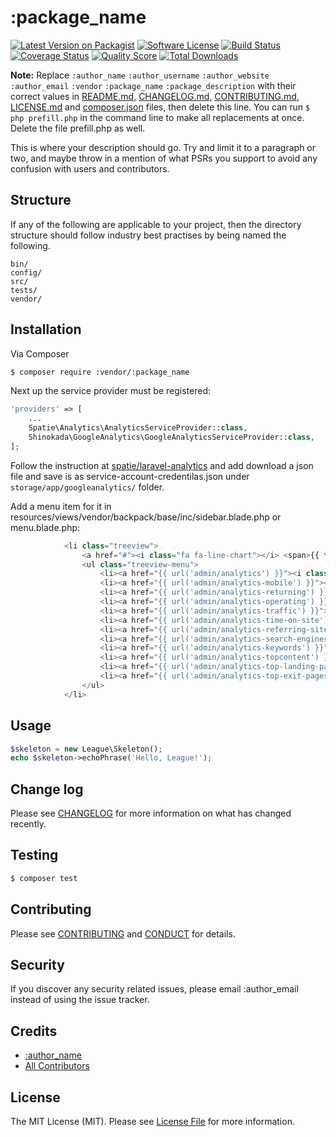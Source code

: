 # :package_name

[![Latest Version on Packagist][ico-version]][link-packagist]
[![Software License][ico-license]](LICENSE.md)
[![Build Status][ico-travis]][link-travis]
[![Coverage Status][ico-scrutinizer]][link-scrutinizer]
[![Quality Score][ico-code-quality]][link-code-quality]
[![Total Downloads][ico-downloads]][link-downloads]

**Note:** Replace ```:author_name``` ```:author_username``` ```:author_website``` ```:author_email``` ```:vendor``` ```:package_name``` ```:package_description``` with their correct values in [README.md](README.md), [CHANGELOG.md](CHANGELOG.md), [CONTRIBUTING.md](CONTRIBUTING.md), [LICENSE.md](LICENSE.md) and [composer.json](composer.json) files, then delete this line. You can run `$ php prefill.php` in the command line to make all replacements at once. Delete the file prefill.php as well.

This is where your description should go. Try and limit it to a paragraph or two, and maybe throw in a mention of what
PSRs you support to avoid any confusion with users and contributors.

## Structure

If any of the following are applicable to your project, then the directory structure should follow industry best practises by being named the following.

```
bin/        
config/
src/
tests/
vendor/
```


## Installation

Via Composer

``` bash
$ composer require :vendor/:package_name
```

Next up the service provider must be registered:

```php
'providers' => [
    ...
    Spatie\Analytics\AnalyticsServiceProvider::class,
    Shinokada\GoogleAnalytics\GoogleAnalyticsServiceProvider::class,
];
```

Follow the instruction at [spatie/laravel-analytics](https://github.com/spatie/laravel-analytics) and add download a json file and save is as service-account-credentilas.json under `storage/app/googleanalytics/` folder.

Add a menu item for it in resources/views/vendor/backpack/base/inc/sidebar.blade.php or menu.blade.php:

```php
            <li class="treeview">
                <a href="#"><i class="fa fa-line-chart"></i> <span>{{ trans('googleanalytics::googleanalytices.analytics') }}</span> <i class="fa fa-angle-left pull-right"></i></a>
                <ul class="treeview-menu">
                    <li><a href="{{ url('admin/analytics') }}"><i class="fa fa-pie-chart"></i> <span>{{ trans('googleanalytics::googleanalytices.analyticsbasic') }}</span></a></li>
                    <li><a href="{{ url('admin/analytics-mobile') }}"><i class="fa fa-table"></i> <span>{{ trans('googleanalytics::googleanalytices.mobile-traffic') }}</span></a></li>
                    <li><a href="{{ url('admin/analytics-returning') }}"><i class="fa fa-table"></i> <span>{{ trans('googleanalytics::googleanalytices.returningsessions') }}</span></a></li>
                    <li><a href="{{ url('admin/analytics-operating') }}"><i class="fa fa-table"></i> <span>{{ trans('googleanalytics::googleanalytices.operatingsystem') }}</span></a></li>
                    <li><a href="{{ url('admin/analytics-traffic') }}"><i class="fa fa-table"></i> <span>{{ trans('googleanalytics::googleanalytices.trafficsources') }}</span></a></li>
                    <li><a href="{{ url('admin/analytics-time-on-site') }}"><i class="fa fa-table"></i> <span>{{ trans('googleanalytics::googleanalytices.timeonsite') }}</span></a></li>
                    <li><a href="{{ url('admin/analytics-referring-sites') }}"><i class="fa fa-table"></i> <span>{{ trans('googleanalytics::googleanalytices.referringsites') }}</span></a></li>
                    <li><a href="{{ url('admin/analytics-search-engines') }}"><i class="fa fa-table"></i> <span>{{ trans('googleanalytics::googleanalytices.searchengines') }}</span></a></li>
                    <li><a href="{{ url('admin/analytics-keywords') }}"><i class="fa fa-table"></i> <span>{{ trans('googleanalytics::googleanalytices.keywords') }}</span></a></li>
                    <li><a href="{{ url('admin/analytics-topcontent') }}"><i class="fa fa-table"></i> <span>{{ trans('googleanalytics::googleanalytices.topcontent') }}</span></a></li>
                    <li><a href="{{ url('admin/analytics-top-landing-pages') }}"><i class="fa fa-table"></i> <span>{{ trans('googleanalytics::googleanalyt.toplandingpages') }}</span></a></li>
                    <li><a href="{{ url('admin/analytics-top-exit-pages') }}"><i class="fa fa-table"></i> <span>{{ trans('googleanalytics::googleanalyt.topexitpages') }}</span></a></li>
                </ul>
            </li>
```





## Usage

``` php
$skeleton = new League\Skeleton();
echo $skeleton->echoPhrase('Hello, League!');
```

## Change log

Please see [CHANGELOG](CHANGELOG.md) for more information on what has changed recently.

## Testing

``` bash
$ composer test
```

## Contributing

Please see [CONTRIBUTING](CONTRIBUTING.md) and [CONDUCT](CONDUCT.md) for details.

## Security

If you discover any security related issues, please email :author_email instead of using the issue tracker.

## Credits

- [:author_name][link-author]
- [All Contributors][link-contributors]

## License

The MIT License (MIT). Please see [License File](LICENSE.md) for more information.

[ico-version]: https://img.shields.io/packagist/v/:vendor/:package_name.svg?style=flat-square
[ico-license]: https://img.shields.io/badge/license-MIT-brightgreen.svg?style=flat-square
[ico-travis]: https://img.shields.io/travis/:vendor/:package_name/master.svg?style=flat-square
[ico-scrutinizer]: https://img.shields.io/scrutinizer/coverage/g/:vendor/:package_name.svg?style=flat-square
[ico-code-quality]: https://img.shields.io/scrutinizer/g/:vendor/:package_name.svg?style=flat-square
[ico-downloads]: https://img.shields.io/packagist/dt/:vendor/:package_name.svg?style=flat-square

[link-packagist]: https://packagist.org/packages/:vendor/:package_name
[link-travis]: https://travis-ci.org/:vendor/:package_name
[link-scrutinizer]: https://scrutinizer-ci.com/g/:vendor/:package_name/code-structure
[link-code-quality]: https://scrutinizer-ci.com/g/:vendor/:package_name
[link-downloads]: https://packagist.org/packages/:vendor/:package_name
[link-author]: https://github.com/:author_username
[link-contributors]: ../../contributors
